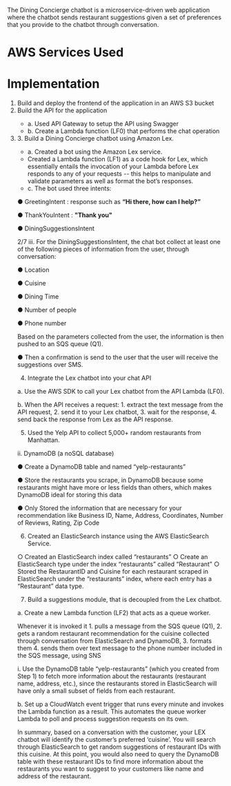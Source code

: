 The Dining Concierge chatbot is a microservice-driven web application where the chatbot sends restaurant suggestions given a set of preferences that you provide to the chatbot through conversation.

# AWS Services Used

# Implementation
<ol>
  <li> Build and deploy the frontend of the application in an AWS S3 bucket</li>

  <li> Build the API for the application</li>
  <ul>
    <li> a. Used API Gateway to setup the API using Swagger</li>
    <li> b. Create a Lambda function (LF0) that performs the chat operation</li>
  </ul>
  
  <li> 3. Build a Dining Concierge chatbot using Amazon Lex.</li>
  <ul>
    <li>a. Created a bot using the Amazon Lex service.</li>
    <li> Created a Lambda function (LF1) as a code hook for Lex, which essentially entails the invocation of your Lambda before Lex responds to any of your requests -- this helps to manipulate and validate parameters as well as format the bot’s responses.</li>
    <li>c. The bot used three intents:</li>
  </ul>

● GreetingIntent : response such as **“Hi there, how can I help?”**

● ThankYouIntent : **"Thank you"**

● DiningSuggestionsIntent

  
2/7 iii. For the DiningSuggestionsIntent, the chat bot collect at least one of the following pieces of information from the user, through conversation:

● Location

● Cuisine

● Dining Time

● Number of people

● Phone number

Based on the parameters collected from the user, the information is then pushed to an SQS queue (Q1).

● Then a confirmation is send to the user that the user will receive the suggestions over SMS.

4. Integrate the Lex chatbot into your chat API

a. Use the AWS SDK to call your Lex chatbot from the API Lambda (LF0).

b. When the API receives a request:
    1. extract the text message from the API request, 
    2. send it to your Lex chatbot, 
    3. wait for the response, 
    4. send back the response from Lex as the API response.

5. Used the Yelp API to collect 5,000+ random restaurants from Manhattan.


ii. DynamoDB (a noSQL database)

● Create a DynamoDB table and named “yelp-restaurants”

● Store the restaurants you scrape, in DynamoDB because some restaurants might have more or less fields than others, which makes DynamoDB ideal for storing this data

● Only Stored the information that are necessary for your recommendation like Business ID, Name, Address, Coordinates, Number of Reviews, Rating, Zip Code

6. Created an ElasticSearch instance using the AWS ElasticSearch Service.

○ Created an ElasticSearch index called “restaurants” 
    ○ Create an ElasticSearch type under the index “restaurants” called “Restaurant” 
    ○ Stored the RestaurantID and Cuisine for each restaurant scraped in ElasticSearch under the “restaurants” index, where each entry has a “Restaurant” data type.

7. Build a suggestions module, that is decoupled from the Lex chatbot.

a. Create a new Lambda function (LF2) that acts as a queue worker.

Whenever it is invoked it 
    1. pulls a message from the SQS queue (Q1), 
    2. gets a random restaurant recommendation for the cuisine collected through conversation from ElasticSearch and DynamoDB, 
    3. formats them 
    4. sends them over text message to the phone number included in the SQS message, using SNS

i. Use the DynamoDB table “yelp-restaurants” (which you created from Step 1) to fetch more information about the restaurants (restaurant name, address, etc.), since the restaurants stored in ElasticSearch will have only a small subset of fields from each restaurant.


b. Set up a CloudWatch event trigger that runs every minute and invokes the Lambda function as a result. This automates the queue worker Lambda to poll and process suggestion requests on its own.

In summary, based on a conversation with the customer, your LEX chatbot will identify the customer’s preferred ‘cuisine’. You will search through ElasticSearch to get random suggestions of restaurant IDs with this cuisine. At this point, you would also need to query the DynamoDB table with these restaurant IDs to find more information about the restaurants you want to suggest to your customers like name and address of the restaurant.
